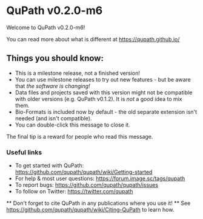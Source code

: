 QuPath v0.2.0-m6
================

Welcome to QuPath v0.2.0-m6!

You can read more about what is different at https://qupath.github.io/

## Things you should know:
* This is a milestone release, not a finished version!
* You can use milestone releases to try out new features - but be aware that *the software is changing!*
* Data files and projects saved with this version might not be compatible with older versions (e.g. QuPath v0.1.2). It is *not* a good idea to mix them.
* Bio-Formats is included now by default - the old separate extension isn't needed (and isn't compatible).
* You can double-click this message to close it.

The final tip is a reward for people who read this message.


### Useful links
* To get started with QuPath: https://github.com/qupath/qupath/wiki/Getting-started
* For help & most user questions: https://forum.image.sc/tags/qupath
* To report bugs: https://github.com/qupath/qupath/issues
* To follow on Twitter: https://twitter.com/qupath

** Don't forget to cite QuPath in any publications where you use it! **
See https://github.com/qupath/qupath/wiki/Citing-QuPath to learn how.
